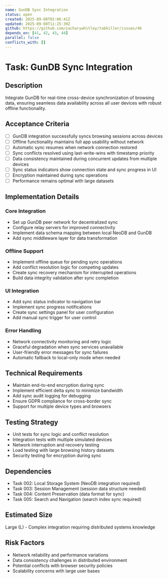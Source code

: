 ```yaml
---
name: GunDB Sync Integration
status: open
created: 2025-09-08T02:06:41Z
updated: 2025-09-08T11:25:39Z
github: https://github.com/zacharywhitley/tabkiller/issues/46
depends_on: [41, 42, 43, 44]
parallel: false
conflicts_with: []
---
```


# Task: GunDB Sync Integration

## Description
Integrate GunDB for real-time cross-device synchronization of browsing data, ensuring seamless data availability across all user devices with robust offline functionality.

## Acceptance Criteria
- [ ] GunDB integration successfully syncs browsing sessions across devices
- [ ] Offline functionality maintains full app usability without network
- [ ] Automatic sync resumes when network connection restored
- [ ] Sync conflicts resolved using last-write-wins with timestamp priority
- [ ] Data consistency maintained during concurrent updates from multiple devices
- [ ] Sync status indicators show connection state and sync progress in UI
- [ ] Encryption maintained during sync operations
- [ ] Performance remains optimal with large datasets

## Implementation Details

### Core Integration
- Set up GunDB peer network for decentralized sync
- Configure relay servers for improved connectivity
- Implement data schema mapping between local NeoDB and GunDB
- Add sync middleware layer for data transformation

### Offline Support
- Implement offline queue for pending sync operations
- Add conflict resolution logic for competing updates
- Create sync recovery mechanism for interrupted operations
- Build data integrity validation after sync completion

### UI Integration
- Add sync status indicator to navigation bar
- Implement sync progress notifications
- Create sync settings panel for user configuration
- Add manual sync trigger for user control

### Error Handling
- Network connectivity monitoring and retry logic
- Graceful degradation when sync services unavailable
- User-friendly error messages for sync failures
- Automatic fallback to local-only mode when needed

## Technical Requirements
- Maintain end-to-end encryption during sync
- Implement efficient delta sync to minimize bandwidth
- Add sync audit logging for debugging
- Ensure GDPR compliance for cross-border sync
- Support for multiple device types and browsers

## Testing Strategy
- Unit tests for sync logic and conflict resolution
- Integration tests with multiple simulated devices
- Network interruption and recovery testing
- Load testing with large browsing history datasets
- Security testing for encryption during sync

## Dependencies
- Task 002: Local Storage System (NeoDB integration required)
- Task 003: Session Management (session data structure needed)
- Task 004: Content Preservation (data format for sync)
- Task 005: Search and Navigation (search index sync required)

## Estimated Size
Large (L) - Complex integration requiring distributed systems knowledge

## Risk Factors
- Network reliability and performance variations
- Data consistency challenges in distributed environment
- Potential conflicts with browser security policies
- Scalability concerns with large user bases
